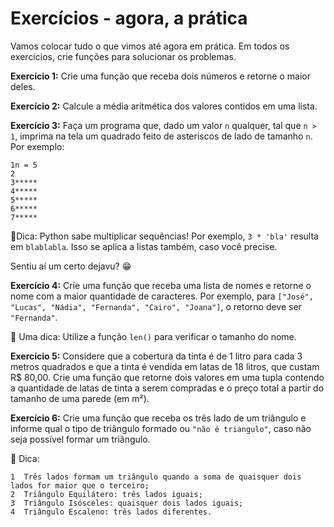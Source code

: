 Exercícios - agora, a prática
=============================

Vamos colocar tudo o que vimos até agora em prática. Em todos os exercícios, crie funções para solucionar os problemas.

**Exercício 1:** Crie uma função que receba dois números e retorne o maior deles.

**Exercício 2:** Calcule a média aritmética dos valores contidos em uma lista.

**Exercício 3:** Faça um programa que, dado um valor `n` qualquer, tal que `n > 1`, imprima na tela um quadrado feito de asteriscos de lado de tamanho `n`. Por exemplo:

    1n = 5
    2
    3*****
    4*****
    5*****
    6*****
    7*****

🦜Dica: Python sabe multiplicar sequências! Por exemplo, `3 * 'bla'` resulta em `blablabla`. Isso se aplica a listas também, caso você precise.

Sentiu aí um certo dejavu? 😁

**Exercício 4:** Crie uma função que receba uma lista de nomes e retorne o nome com a maior quantidade de caracteres. Por exemplo, para `["José", "Lucas", "Nádia", "Fernanda", "Cairo", "Joana"]`, o retorno deve ser `"Fernanda"`.

🦜 Uma dica: Utilize a função `len()` para verificar o tamanho do nome.

**Exercício 5:** Considere que a cobertura da tinta é de 1 litro para cada 3 metros quadrados e que a tinta é vendida em latas de 18 litros, que custam R$ 80,00. Crie uma função que retorne dois valores em uma tupla contendo a quantidade de latas de tinta a serem compradas e o preço total a partir do tamanho de uma parede (em m²).

**Exercício 6:** Crie uma função que receba os três lado de um triângulo e informe qual o tipo de triângulo formado ou `"não é triangulo"`, caso não seja possível formar um triângulo.

🦜 Dica:

    1  Três lados formam um triângulo quando a soma de quaisquer dois lados for maior que o terceiro;
    2  Triângulo Equilátero: três lados iguais;
    3  Triângulo Isósceles: quaisquer dois lados iguais;
    4  Triângulo Escaleno: três lados diferentes.

